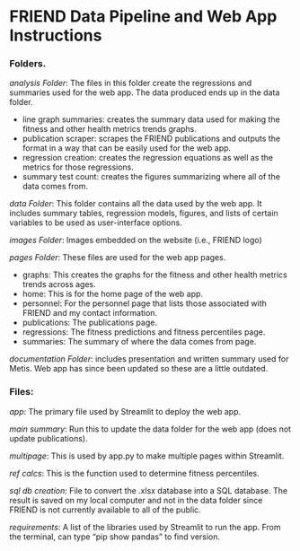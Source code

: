 # FRIEND Data Pipeline and Web App Instructions

### Folders.
_analysis Folder_: The files in this folder create the regressions and summaries used for the web app. The data produced ends up in the data folder.
- line graph summaries: creates the summary data used for making the fitness and other health metrics trends graphs.
- publication scraper: scrapes the FRIEND publications and outputs the format in a way that can be easily used for the web app.
- regression creation: creates the regression equations as well as the metrics for those regressions.
- summary test count: creates the figures summarizing where all of the data comes from.

_data Folder_: This folder contains all the data used by the web app. It includes summary tables, regression models, figures, and lists of certain variables to be used as user-interface options.

_images Folder_: Images embedded on the website (i.e., FRIEND logo)

_pages Folder_: These files are used for the web app pages. 
- graphs: This creates the graphs for the fitness and other health metrics trends across ages. 
- home: This is for the home page of the web app.
- personnel: For the personnel page that lists those associated with FRIEND and my contact information.
- publications: The publications page.
- regressions: The fitness predictions and fitness percentiles page.
- summaries: The summary of where the data comes from page.

_documentation Folder_: includes presentation and written summary used for Metis. Web app has since been updated so these are a little outdated. 


### Files:
_app_: The primary file used by Streamlit to deploy the web app.

_main summary_: Run this to update the data folder for the web app (does not update publications).

_multipage_: This is used by app.py to make multiple pages within Streamlit.

_ref calcs_: This is the function used to determine fitness percentiles.

_sql db creation_: File to convert the .xlsx database into a SQL database. The result is saved on my local computer and not in the data folder since FRIEND is not currently available to all of the public.

_requirements_: A list of the libraries used by Streamlit to run the app. From the terminal, can type “pip show pandas” to find version. 
